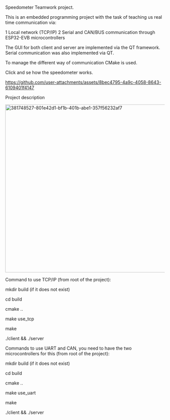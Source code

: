 Speedometer
Teamwork project.

This is an embedded programming project with the task of teaching us real time communication via:

1 Local network (TCP/IP)
2 Serial and CAN/BUS communication through ESP32-EVB microcontrollers

The GUI for both client and server are implemented via the QT framework. Serial communication was also implemented via QT.

To manage the different way of communication CMake is used.

Click and se how the speedometer works.



https://github.com/user-attachments/assets/8bec4795-4a9c-4058-8643-6109401f4147



Project description 

<img width="807" height="531" alt="381748527-801e42d1-bf1b-401b-abe1-357f56232af7" src="https://github.com/user-attachments/assets/4a62291d-39a8-4c96-a2da-c6e0265440c2" />


Command to use TCP/IP (from root of the project):

mkdir build (if it does not exist)

cd build

cmake ..

make use_tcp

make

./client && ./server


Commands to use UART and CAN, you need to have the two microcontrollers for this (from root of the project):

mkdir build (if it does not exist)

cd build

cmake ..

make use_uart

make

./client && ./server
